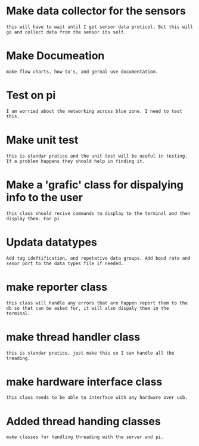# Make data collector for the sensors
    this will have to wait until I get sensor data proticol. But this will go and collect data from the sensor its self.
# Make Documeation
    make flow charts, how to's, and gernal use documentation. 
# Test on pi
    I am worried about the networking across blue zone. I need to test this.
# Make unit test
    this is standar pratice and the unit test will be useful in testing. If a problem happens they should help in finding it. 
# Make a 'grafic' class for dispalying info to the user
    this class should recive commands to display to the terminal and then display them. For pi
# Updata datatypes
    Add tag ideftification, and repetative data groups. Add boud rate and sesor port to the data types file if needed. 
# make reporter class
    this class will handle any errors that are happen report them to the db so that can be asked for, it will also dispaly them in the terminal. 
# make thread handler class
    this is standar pratice, just make this so I can handle all the treading. 
# make hardware interface class
    this class needs to be able to interface with any hardware over usb. 
# Added thread handing classes
    make classes for handling threading with the server and pi.